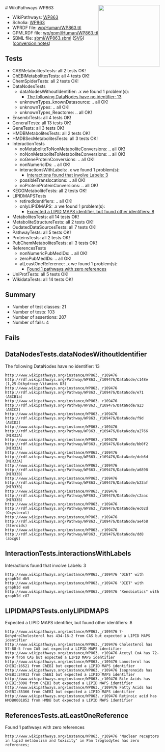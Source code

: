 <img style="float: right; width: 200px" src="../logo.png" />
# WikiPathways WP863

* WikiPathways: [WP863](https://identifiers.org/wikipathways:WP863)
* Scholia: [WP863](https://scholia.toolforge.org/wikipathways/WP863)
* WPRDF file: [wp/Human/WP863.ttl](../wp/Human/WP863.ttl)
* GPMLRDF file: [wp/gpml/Human/WP863.ttl](../wp/gpml/Human/WP863.ttl)
* SBML file: [sbml/WP863.sbml](../sbml/WP863.sbml) ([SVG](../sbml/WP863.svg)) ([conversion notes](../sbml/WP863.txt))

## Tests
* CASMetabolitesTests: all 2 tests OK!
* ChEBIMetabolitesTests: all 4 tests OK!
* ChemSpiderTests: all 2 tests OK!
* DataNodesTests
    * dataNodesWithoutIdentifier: .x we found 1 problem(s):
        * [The following DataNodes have no identifier: 13](#8792c493)
    * unknownTypes_knownDatasource: .. all OK!
    * unknownTypes: .. all OK!
    * unknownTypes_Reactome: .. all OK!
* EnsemblTests: all 4 tests OK!
* GeneralTests: all 13 tests OK!
* GeneTests: all 3 tests OK!
* HMDBMetabolitesTests: all 2 tests OK!
* HMDBSecMetabolitesTests: all 3 tests OK!
* InteractionTests
    * noMetaboliteToNonMetaboliteConversions: .. all OK!
    * noNonMetaboliteToMetaboliteConversions: .. all OK!
    * noGeneProteinConversions: .. all OK!
    * nonNumericIDs: .. all OK!
    * interactionsWithLabels: .x we found 1 problem(s):
        * [Interactions found that involve Labels: 3](#630d267a)
    * possibleTranslocations: .. all OK!
    * noProteinProteinConversions: .. all OK!
* KEGGMetaboliteTests: all 2 tests OK!
* LIPIDMAPSTests
    * retiredIdentifiers: .. all OK!
    * onlyLIPIDMAPS: .x we found 1 problem(s):
        * [Expected a LIPID MAPS identifier, but found other identifiers: 8](#48cc60bf)
* MetabolitesTests: all 14 tests OK!
* MetaboliteStructureTests: all 2 tests OK!
* OudatedDataSourcesTests: all 7 tests OK!
* PathwayTests: all 5 tests OK!
* ProteinsTests: all 2 tests OK!
* PubChemMetabolitesTests: all 3 tests OK!
* ReferencesTests
    * nonNumericPubMedIDs: .. all OK!
    * zeroPubMedIDs: .. all OK!
    * atLeastOneReference: .x we found 1 problem(s):
        * [Found 1 pathways with zero references](#35eb778e)
* UniProtTests: all 5 tests OK!
* WikidataTests: all 14 tests OK!


## Summary

* Number of test classes: 21
* Number of tests: 103
* Number of assertions: 207
* Number of fails: 4

## Fails

<a name="8792c493" />

## DataNodesTests.dataNodesWithoutIdentifier

The following DataNodes have no identifier: 13
```
http://www.wikipathways.org/instance/WP863._r109476 http://rdf.wikipathways.org/Pathway/WP863._r109476/DataNode/c148e (1,25-Dihydroxy-Vitamins D3)
http://www.wikipathways.org/instance/WP863._r109476 http://rdf.wikipathways.org/Pathway/WP863._r109476/DataNode/e71 (ABCB1a)
http://www.wikipathways.org/instance/WP863._r109476 http://rdf.wikipathways.org/Pathway/WP863._r109476/DataNode/a23 (ABCC2)
http://www.wikipathways.org/instance/WP863._r109476 http://rdf.wikipathways.org/Pathway/WP863._r109476/DataNode/f9d (ABCD3)
http://www.wikipathways.org/instance/WP863._r109476 http://rdf.wikipathways.org/Pathway/WP863._r109476/DataNode/a2766 (MIR33A)
http://www.wikipathways.org/instance/WP863._r109476 http://rdf.wikipathways.org/Pathway/WP863._r109476/DataNode/bb0f2 (MIR33A)
http://www.wikipathways.org/instance/WP863._r109476 http://rdf.wikipathways.org/Pathway/WP863._r109476/DataNode/dcb6d (MIR33A)
http://www.wikipathways.org/instance/WP863._r109476 http://rdf.wikipathways.org/Pathway/WP863._r109476/DataNode/a6898 (MIR33B)
http://www.wikipathways.org/instance/WP863._r109476 http://rdf.wikipathways.org/Pathway/WP863._r109476/DataNode/b23af (MIR33B)
http://www.wikipathways.org/instance/WP863._r109476 http://rdf.wikipathways.org/Pathway/WP863._r109476/DataNode/c2aac (MIR33B)
http://www.wikipathways.org/instance/WP863._r109476 http://rdf.wikipathways.org/Pathway/WP863._r109476/DataNode/ec02d (Oxysterol)
http://www.wikipathways.org/instance/WP863._r109476 http://rdf.wikipathways.org/Pathway/WP863._r109476/DataNode/ae4b8 (Steroids)
http://www.wikipathways.org/instance/WP863._r109476 http://rdf.wikipathways.org/Pathway/WP863._r109476/DataNode/dd8 (abcg6)
```

<a name="630d267a" />

## InteractionTests.interactionsWithLabels

Interactions found that involve Labels: 3
```
http://www.wikipathways.org/instance/WP863._r109476 "DIET" with graphId db5
http://www.wikipathways.org/instance/WP863._r109476 "DIET" with graphId ea8
http://www.wikipathways.org/instance/WP863._r109476 "Xenobiotics" with graphId c87
```

<a name="48cc60bf" />

## LIPIDMAPSTests.onlyLIPIDMAPS

Expected a LIPID MAPS identifier, but found other identifiers: 8
```
http://www.wikipathways.org/instance/WP863._r109476 7-DehydroCholesterol has 434-16-2 from CAS but expected a LIPID MAPS identifier
http://www.wikipathways.org/instance/WP863._r109476 Cholesterol has 57-88-5 from CAS but expected a LIPID MAPS identifier
http://www.wikipathways.org/instance/WP863._r109476 Acetyl CoA has 72-89-9 from CAS but expected a LIPID MAPS identifier
http://www.wikipathways.org/instance/WP863._r109476 Lanosterol has CHEBI:16521 from ChEBI but expected a LIPID MAPS identifier
http://www.wikipathways.org/instance/WP863._r109476 Isoprenoids has CHEBI:24913 from ChEBI but expected a LIPID MAPS identifier
http://www.wikipathways.org/instance/WP863._r109476 Bile Acids has CHEBI:3098 from ChEBI but expected a LIPID MAPS identifier
http://www.wikipathways.org/instance/WP863._r109476 Fatty Acids has CHEBI:35366 from ChEBI but expected a LIPID MAPS identifier
http://www.wikipathways.org/instance/WP863._r109476 Retinoic acid has HMDB0001852 from HMDB but expected a LIPID MAPS identifier
```

<a name="35eb778e" />

## ReferencesTests.atLeastOneReference

Found 1 pathways with zero references
```
http://www.wikipathways.org/instance/WP863._r109476 'Nuclear receptors in lipid metabolism and toxicity' in Pan troglodytes has zero references; 
```

